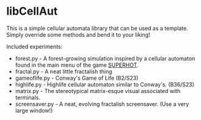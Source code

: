# libCellAut
This is a simple cellular automata library that can be used as a template. Simply override some methods and bend it to your liking!
 
Included experiments:
* forest.py - A forest-growing simulation inspired by a cellular automaton found in the main menu of the game [SUPERHOT](https://superhotgame.com/).
* fractal.py - A neat little fractalish thing
* gameoflife.py - Conway's Game of Life (B2/S23)
* highlife.py - Highlife cellular automaton similar to Conway's. (B36/S23)
* matrix.py - The stereotypical matrix-esque visual associated with terminals.
* screensaver.py - A neat, evolving fractalish screensaver. (Use a very large window!)